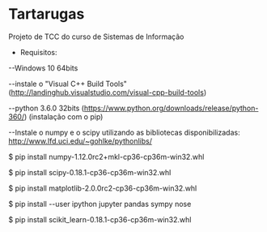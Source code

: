 # Tartarugas
Projeto de TCC do curso de Sistemas de Informação

- Requisitos:

--Windows 10 64bits

--instale o "Visual C++ Build Tools"(http://landinghub.visualstudio.com/visual-cpp-build-tools)

--python 3.6.0 32bits (https://www.python.org/downloads/release/python-360/) (instalação com o pip)

--Instale o numpy e o scipy utilizando as bibliotecas disponibilizadas: http://www.lfd.uci.edu/~gohlke/pythonlibs/

$ pip install numpy-1.12.0rc2+mkl-cp36-cp36m-win32.whl

$ pip install scipy-0.18.1-cp36-cp36m-win32.whl

$ pip install matplotlib-2.0.0rc2-cp36-cp36m-win32.whl

$ pip install --user ipython jupyter pandas sympy nose

$ pip install scikit_learn-0.18.1-cp36-cp36m-win32.whl
